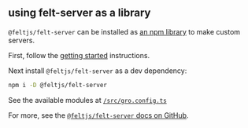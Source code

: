 ## using felt-server as a library

`@feltjs/felt-server` can be installed as
[an npm library](https://www.npmjs.com/package/@feltjs/felt-server)
to make custom servers.

First, follow the [getting started](/src/docs/getting-started.md) instructions.

Next install `@feltjs/felt-server` as a dev dependency:

```bash
npm i -D @feltjs/felt-server
```

See the available modules at [`/src/gro.config.ts`](/src/gro.config.ts)

For more, see the
[`@feltjs/felt-server` docs on GitHub](https://github.com/feltjs/felt-server).
